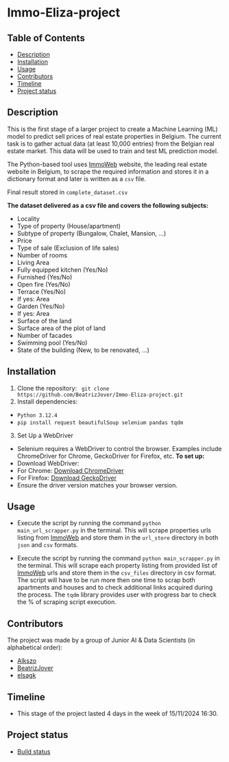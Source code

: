 # Immo-Eliza-project

## Table of Contents
- [Description](#description)
- [Installation](#installation)
- [Usage](#usage)
- [Contributors](#contributors)
- [Timeline](#timeline)
- [Project status](#project-status)
  
## Description
This is the first stage of a larger project to create a Machine Learning (ML) model to predict sell prices of real estate properties in Belgium. The current task is to gather actual data (at least 10,000 entries) from the Belgian real estate market. This data will be used to train and test ML prediction model.

The Python-based tool uses [ImmoWeb](https://www.immoweb.be/en) website, the leading real estate website in Belgium, to scrape the required information and stores it in a dictionary format and later is written as a `csv` file. 

Final result stored in `complete_dataset.csv`


**The dataset delivered as a csv file and covers the following subjects:**
- Locality
- Type of property (House/apartment)
- Subtype of property (Bungalow, Chalet, Mansion, ...)
- Price
- Type of sale (Exclusion of life sales)
- Number of rooms
- Living Area
- Fully equipped kitchen (Yes/No)
- Furnished (Yes/No)
- Open fire (Yes/No)
- Terrace (Yes/No)
- If yes: Area
- Garden (Yes/No)
- If yes: Area
- Surface of the land
- Surface area of the plot of land
- Number of facades
- Swimming pool (Yes/No)
- State of the building (New, to be renovated, ...)

## Installation
1. Clone the repository: ``` git clone https://github.com/BeatrizJover/Immo-Eliza-project.git```
2. Install dependencies: 
  - ```Python 3.12.4```
  - ```pip install request beautifulSoup selenium pandas tqdm ```
3. Set Up a WebDriver
- Selenium requires a WebDriver to control the browser. Examples include ChromeDriver for Chrome, GeckoDriver for Firefox, etc.
  **To set up:**
- Download WebDriver:
- For Chrome: [Download ChromeDriver](https://developer.chrome.com/docs/chromedriver/downloads)
- For Firefox: [Download GeckoDriver](https://geckodriver.com/download/)
- Ensure the driver version matches your browser version.

## Usage
- Execute the script by running the command `python main_url_scrapper.py` in the terminal. This will scrape properties urls listing from [ImmoWeb](https://www.immoweb.be/en) and store them in the `url_store` directory in both `json` and `csv` formats.

- Execute the script by running the command `python main_scrapper.py` in the terminal. This will scrape each property listing from provided list of [ImmoWeb](https://www.immoweb.be/en) urls and store them in the `csv_files` directory in csv format. The script will have to be run more then one time to scrap both apartments and houses and to check additional links acquired during the process. The `tqdm` library provides user with progress bar to check the % of scraping script execution.


## Contributors
The project was made by a group of Junior AI & Data Scientists (in alphabetical order):

- [Alkszo](https://github.com/Alkszo)
- [BeatrizJover](https://github.com/BeatrizJover)
- [elsagk](https://github.com/elsagk)

## Timeline
- This stage of the project lasted 4 days in the week of 15/11/2024 16:30.

## Project status
- [Build status](https://trello.com/b/Kumf4YKs/agile-board)

                 
